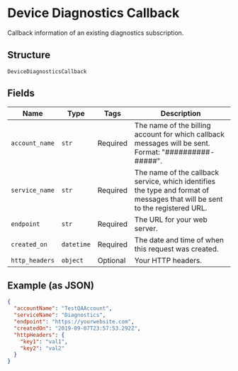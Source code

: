 
# Device Diagnostics Callback

Callback information of an existing diagnostics subscription.

## Structure

`DeviceDiagnosticsCallback`

## Fields

| Name | Type | Tags | Description |
|  --- | --- | --- | --- |
| `account_name` | `str` | Required | The name of the billing account for which callback messages will be sent. Format: "##########-#####". |
| `service_name` | `str` | Required | The name of the callback service, which identifies the type and format of messages that will be sent to the registered URL. |
| `endpoint` | `str` | Required | The URL for your web server. |
| `created_on` | `datetime` | Required | The date and time of when this request was created. |
| `http_headers` | `object` | Optional | Your HTTP headers. |

## Example (as JSON)

```json
{
  "accountName": "TestQAAccount",
  "serviceName": "Diagnostics",
  "endpoint": "https://yourwebsite.com",
  "createdOn": "2019-09-07T23:57:53.292Z",
  "httpHeaders": {
    "key1": "val1",
    "key2": "val2"
  }
}
```

